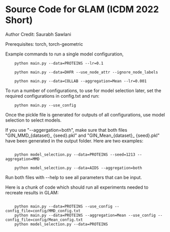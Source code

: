
# Source Code for GLAM (ICDM 2022 Short)

Author Credit: Saurabh Sawlani

Prerequisites: torch, torch-geometric


Example commands to run a single model configuration,
```
	python main.py --data=PROTEINS --lr=0.1

	python main.py --data=DHFR --use_node_attr --ignore_node_labels

	python main.py --data=COLLAB --aggregation=Mean --lr=0.001
```

To run a number of configurations, to use for model selection later, set the required configurations in config.txt and run:
```
    python main.py --use_config
```

Once the pickle file is generated for outputs of all configurations, use model selection to select models. 

If you use "--aggergation=both", make sure that both files "GIN_MMD_{dataset}_ {seed}.pkl" and "GIN_Mean_{dataset}_ {seed}.pkl" have been generated in the output folder. Here are two examples:

```

    python model_selection.py --data=PROTEINS --seed=1213 --aggregation=MMD

    python model_selection.py --data=AIDS --aggregation=both

```

Run both files with --help to see all parameters that can be input.


Here is a chunk of code which should run all experiments needed to recreate results in GLAM:
```

	python main.py --data=PROTEINS --use_config --config_file=config/MMD_config.txt
	python main.py --data=PROTEINS --aggregation=Mean --use_config --config_file=config/Mean_config.txt
    python model_selection.py --data=PROTEINS

```
